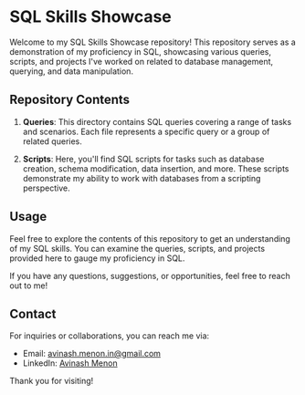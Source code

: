 # SQL Skills Showcase

Welcome to my SQL Skills Showcase repository! This repository serves as a demonstration of my proficiency in SQL, showcasing various queries, scripts, and projects I've worked on related to database management, querying, and data manipulation.

## Repository Contents

1. **Queries**: This directory contains SQL queries covering a range of tasks and scenarios. Each file represents a specific query or a group of related queries.

2. **Scripts**: Here, you'll find SQL scripts for tasks such as database creation, schema modification, data insertion, and more. These scripts demonstrate my ability to work with databases from a scripting perspective.

<!--3. **Projects**: This section includes SQL-based projects I've completed. Each project folder contains a README describing the project and its objectives, along with the SQL files implementing the project's functionality.

## Projects

### 1. Sales Analysis Dashboard

- **Description**: This project involves creating a sales analysis dashboard for a fictional retail company. The dashboard provides insights into sales performance, product popularity, and customer demographics.
- **Files**:
  - `create_tables.sql`: SQL script to create necessary tables.
  - `populate_tables.sql`: SQL script to populate tables with sample data.
  - `sales_analysis.sql`: SQL queries for generating various analytics reports.
  - `dashboard_design.sql`: SQL queries to structure data for dashboard visualization.

### 2. Inventory Management System

- **Description**: An inventory management system designed for tracking stock levels, managing orders, and generating reports for a warehouse.
- **Files**:
  - `create_database.sql`: SQL script to create the database schema.
  - `populate_initial_data.sql`: SQL script to insert initial data into tables.
  - `order_processing.sql`: SQL queries for processing orders and updating inventory.
  - `report_generation.sql`: SQL queries to generate inventory reports.
-->

## Usage

Feel free to explore the contents of this repository to get an understanding of my SQL skills. You can examine the queries, scripts, and projects provided here to gauge my proficiency in SQL.

If you have any questions, suggestions, or opportunities, feel free to reach out to me!

## Contact

For inquiries or collaborations, you can reach me via:

- Email: [avinash.menon.in@gmail.com](mailto:avinash.menon.in@gmail.com)
- LinkedIn: [Avinash Menon](https://www.linkedin.com/in/avinash-io/)

Thank you for visiting!
